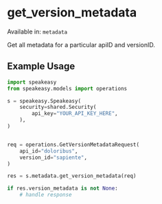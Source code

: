 # get_version_metadata
Available in: `metadata`

Get all metadata for a particular apiID and versionID.

## Example Usage
```python
import speakeasy
from speakeasy.models import operations

s = speakeasy.Speakeasy(
    security=shared.Security(
        api_key="YOUR_API_KEY_HERE",
    ),
)


req = operations.GetVersionMetadataRequest(
    api_id="doloribus",
    version_id="sapiente",
)

res = s.metadata.get_version_metadata(req)

if res.version_metadata is not None:
    # handle response
```